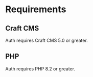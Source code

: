 # Requirements

## Craft CMS
Auth requires Craft CMS 5.0 or greater.

## PHP
Auth requires PHP 8.2 or greater.
